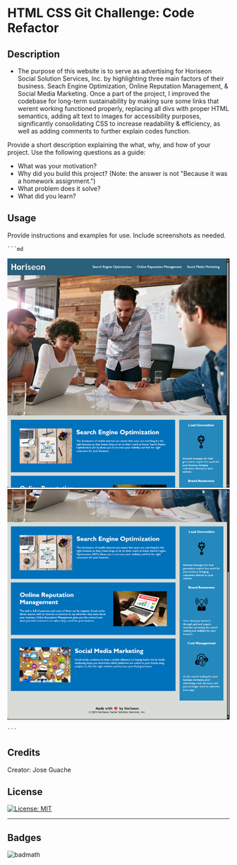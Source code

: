# HTML CSS Git Challenge: Code Refactor

## Description

- The purpose of this website is to serve as advertising for Horiseon Social Solution Services, Inc. by highlighting three main factors of their business. Seach Engine Optimization, Online Reputation Management, & Social Media Marketing. Once a part of the project, I improved the codebase for long-term sustainability by making sure some links that werent working functioned properly, replacing all divs with proper HTML semantics, adding alt text to images for accessibility purposes, significantly consolidating CSS to increase readability & efficiency, as well as adding comments to further explain codes function.

Provide a short description explaining the what, why, and how of your project. Use the following questions as a guide:

- What was your motivation?
- Why did you build this project? (Note: the answer is not "Because it was a homework assignment.")
- What problem does it solve?
- What did you learn?

## Usage

Provide instructions and examples for use. Include screenshots as needed.


    ```md
![website screenshot 1-Top half](assets/images/usageSH1.png)
![website screenshot 2-Bottom half](assets/images/usageSH2.png)

    ```

## Credits

Creator: Jose Guache

## License

[![License: MIT](https://img.shields.io/badge/License-MIT-yellow.svg)](https://opensource.org/licenses/MIT)

---

## Badges

![badmath](https://img.shields.io/github/languages/top/lernantino/badmath)